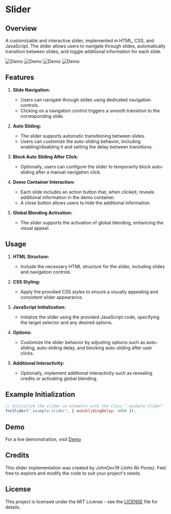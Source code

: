 # Slider

## Overview

A customizable and interactive slider, implemented in HTML, CSS, and JavaScript. The slider allows users to navigate through slides, automatically transition between slides, and toggle additional information for each slide.

![Demo](demo/IMG_20240126_091925.jpg)
![Demo](demo/IMG_20240126_091949.jpg)
![Demo](demo/IMG_20240126_091957.jpg)
![Demo](demo/IMG_20240126_092016.jpg)

## Features

1. **Slide Navigation:**
   - Users can navigate through slides using dedicated navigation controls.
   - Clicking on a navigation control triggers a smooth transition to the corresponding slide.

2. **Auto Sliding:**
   - The slider supports automatic transitioning between slides.
   - Users can customize the auto-sliding behavior, including enabling/disabling it and setting the delay between transitions.

3. **Block Auto Sliding After Click:**
   - Optionally, users can configure the slider to temporarily block auto-sliding after a manual navigation click.

4. **Demo Container Interaction:**
   - Each slide includes an action button that, when clicked, reveals additional information in the demo container.
   - A close button allows users to hide the additional information.

5. **Global Blending Activation:**
   - The slider supports the activation of global blending, enhancing the visual appeal.

## Usage

1. **HTML Structure:**
   - Include the necessary HTML structure for the slider, including slides and navigation controls.

2. **CSS Styling:**
   - Apply the provided CSS styles to ensure a visually appealing and consistent slider appearance.

3. **JavaScript Initialization:**
   - Initialize the slider using the provided JavaScript code, specifying the target selector and any desired options.

4. **Options:**
   - Customize the slider behavior by adjusting options such as auto-sliding, auto-sliding delay, and blocking auto-sliding after user clicks.

5. **Additional Interactivity:**
   - Optionally, implement additional interactivity such as revealing credits or activating global blending.

## Example Initialization

```javascript
// Initialize the slider on elements with the class ".example-slider"
fncSlider(".example-slider", { autoSlidingDelay: 4000 });
```

## Demo

For a live demonstration, visit [Demo](https://johndev19.github.io/Animated-Slider/)

## Credits

This slider implementation was created by *JohnDev19 (John Ré Poras)*. Feel free to explore and modify the code to suit your project's needs.

## License

This project is licensed under the MIT License - see the [LICENSE](LICENSE) file for details.
